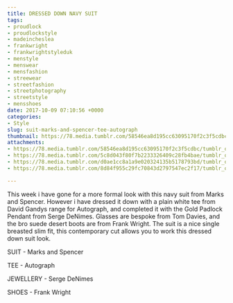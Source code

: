 ```yaml
---
title: DRESSED DOWN NAVY SUIT
tags:
- proudlock
- proudlockstyle
- madeincheslea
- frankwright
- frankwrightstyleduk
- menstyle
- menswear
- mensfashion
- streewear
- streetfashion
- streetphotography
- streetstyle
- mensshoes
date: 2017-10-09 07:10:56 +0000
categories:
- Style
slug: suit-marks-and-spencer-tee-autograph
thumbnail: https://78.media.tumblr.com/58546ea8d195cc63095170f2c3f5cdbc/tumblr_oxeq0r7p1O1rhrm24o1_540.jpg
attachments:
- https://78.media.tumblr.com/58546ea8d195cc63095170f2c3f5cdbc/tumblr_oxeq0r7p1O1rhrm24o1_1280.jpg
- https://78.media.tumblr.com/5c8d043f80f7b2233326409c28fb4bae/tumblr_oxeq0r7p1O1rhrm24o2_1280.jpg
- https://78.media.tumblr.com/d0ae1cc8a1a9e020324135b5178793bd/tumblr_oxeq0r7p1O1rhrm24o3_1280.jpg
- https://78.media.tumblr.com/8d84f955c29fc70843d2797547ec2f17/tumblr_oxeq0r7p1O1rhrm24o4_1280.jpg

---
```

This week i have gone for a more formal look with this navy suit from Marks and Spencer. However i have dressed it down with a plain white tee from David Gandys range for Autograph, and completed it with the Gold Padlock Pendant from Serge DeNimes. Glasses are bespoke from Tom Davies, and the bro suede desert boots are from Frank Wright. The suit is a nice single breasted slim fit, this contemporary cut allows you to work this dressed down suit look.

SUIT - Marks and Spencer

TEE - Autograph

JEWELLERY - Serge DeNimes

SHOES - Frank Wright